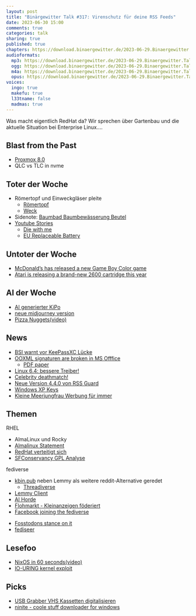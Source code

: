 ```yaml
---
layout: post
title: "Binärgewitter Talk #317: Virenschutz für deine RSS Feeds"
date: 2023-06-30 15:00
comments: true
categories: talk
sharing: true
published: true
chapters: https://download.binaergewitter.de/2023-06-29.Binaergewitter.Talk.317.chapters.txt
audioformats:
  mp3: https://download.binaergewitter.de/2023-06-29.Binaergewitter.Talk.317.mp3
  ogg: https://download.binaergewitter.de/2023-06-29.Binaergewitter.Talk.317.ogg
  m4a: https://download.binaergewitter.de/2023-06-29.Binaergewitter.Talk.317.m4a
  opus: https://download.binaergewitter.de/2023-06-29.Binaergewitter.Talk.317.opus
voices:
  ingo: true
  makefu: true
  l33tname: false
  madmas: true
---
```

Was macht eigentlich RedHat da? Wir sprechen über Gartenbau und die aktuelle Situation bei Enterprise Linux....



## Blast from the Past
- [Proxmox 8.0](https://www.heise.de/news/Proxmox-VE-8-0-ist-da-Freies-Linux-fuer-Container-und-Virtualisierung-9196209.html )
- QLC vs TLC in nvme

## Toter der Woche
- Römertopf und Einweckgläser pleite
  - [Römertopf]( https://www.tagesschau.de/wirtschaft/unternehmen/insolvenz-keramik-roemertopf-100.html )
  - [Weck]( https://www.tagesschau.de/wirtschaft/unternehmen/weck-glaeser-insolvenz-100.html )
- Sidenote:  [Baumbad Baumbewässerung Beutel]( https://amzn.to/437eKAy )
- [Youtube Stories]( https://arstechnica.com/gadgets/2023/05/youtube-is-killing-off-youtube-stories-its-snapchat-clone/ )
  - [Die with me]( https://www.engadget.com/2018-01-19-chat-app-low-phone-battery.html )
  - [EU Replaceable Battery]( https://www.euronews.com/green/2023/06/22/new-eu-law-to-force-smartphone-makers-to-build-easily-replaceable-batteries )

## Untoter der Woche
- [McDonald’s has released a new Game Boy Color game](https://arstechnica.com/gaming/2023/06/for-reasons-no-one-can-fathom-mcdonalds-has-released-a-new-game-boy-color-game/)
- [Atari is releasing a brand-new 2600 cartridge this year](https://arstechnica.com/gaming/2023/06/a-company-called-atari-is-releasing-a-brand-new-2600-cartridge-this-year/)

## AI der Woche
- [AI generierter KiPo]( https://arstechnica.com/tech-policy/2023/06/thousands-of-realistic-but-fake-ai-child-sex-images-found-online-report-says/ )
- [neue midjourney version]( https://arstechnica.com/information-technology/2023/06/stunning-midjourney-update-wows-ai-artists-with-camera-like-feature/ )
- [Pizza Nuggets(video)]( https://www.youtube.com/watch?v=Zrg4t3_PdLM )


## News
- [BSI warnt vor KeePassXC Lücke]( https://www.heise.de/news/BSI-warnt-vor-KeePassXC-Schwachstellen-9192374.html )
- [OOXML signaturen are broken in MS Offfice](https://news.rub.de/presseinformationen/wissenschaft/2023-06-21-it-sicherheit-forscher-entdecken-sicherheitsluecken-microsoft-office-anwendung )
  * [PDF paper](https://www.usenix.org/system/files/sec23summer_235-rohlmann-prepub.pdf )
- [Linux 6.4: bessere Treiber!]( https://9to5linux.com/linux-kernel-6-4-officially-released-this-is-whats-new )
- [Celebrity deathmatch!]( https://www.heise.de/news/Nach-Sticheleien-Mark-Zuckerberg-nimmt-Elon-Musks-Aufforderung-zum-Zweikampf-an-9194721.html )
- [Neue Version 4.4.0 von RSS Guard]( https://github.com/martinrotter/rssguard/releases/tag/4.4.0 ) 
- [Windows XP Keys](https://arstechnica.com/gadgets/2023/05/a-decade-after-it-mattered-windows-xps-activation-algorithm-is-cracked/ )
- [Kleine Meerjungfrau Werbung für immer]( https://arstechnica.com/gadgets/2023/05/youtube-tv-glitch-interrupts-nba-playoff-game-with-repeating-little-mermaid-ad/ )

## Themen

RHEL
- AlmaLinux und Rocky
- [Almalinux Statement]( https://almalinux.org/blog/impact-of-rhel-changes/ )
- [RedHat verteitigt sich]( https://www.redhat.com/en/blog/red-hats-commitment-open-source-response-gitcentosorg-changes )
- [SFConservancy GPL Analyse]( https://sfconservancy.org/blog/2023/jun/23/rhel-gpl-analysis/ )

fediverse
* [kbin.pub]( https://kbin.pub/en ) neben Lemmy als weitere reddit-Alternative geredet
  * [Threadiverse]( https://fedidb.org/current-events/threadiverse )
* [Lemmy Client]( https://github.com/buresdv/Mlem )
* [AI Horde]( https://stablehorde.net/ )
* [Flohmarkt - Kleinanzeigen föderiert](https://codeberg.org/grindhold/flohmarkt)
* [Facebook joining the fediverse]( https://www.lifewire.com/how-metas-new-project-p92-could-deliver-the-killing-blow-to-twitter-7255582 )
 - [Fosstodons stance on it]( https://hub.fosstodon.org/facebook-fosstodon-fedi )
 - [fediseer]( https://fediseer.com/ )

## Lesefoo
- [NixOS in 60 seconds(video)]( https://www.youtube.com/watch?v=Ukglm5KJFa8 )
- [IO-URING kernel exploit]( https://chompie.rip/Blog+Posts/Put+an+io_uring+on+it+-+Exploiting+the+Linux+Kernel )

## Picks
- [USB Grabber VHS Kassetten digitalisieren]( https://amzn.to/44hzeYI )
- [ninite - coole stuff downloader for windows]( https://ninite.com/ )
